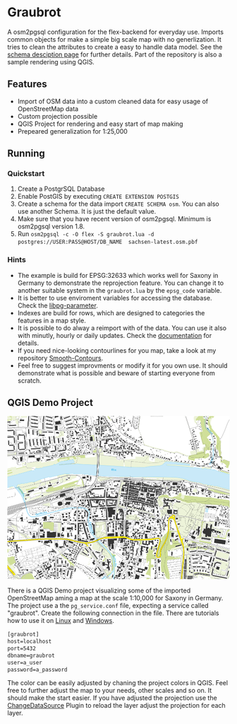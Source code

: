 
# Graubrot

A osm2pgsql configuration for the flex-backend for everyday use. Imports common objects for make a simple big scale map with no generlization. It tries to clean the attributes to create a easy to handle data model. See the [schema desciption page](LAYERS.md) for further details. Part of the repository is also a sample rendering using QGIS. 

## Features

- Import of OSM data into a custom cleaned data for easy usage of OpenStreetMap data
- Custom projection possible
- QGIS Project for rendering and easy start of map making
- Prepeared generalization for 1:25,000 

## Running

### Quickstart

1. Create a PostgrSQL Database
2. Enable PostGIS by executing ```CREATE EXTENSION POSTGIS```
3. Create a schema for the data import ```CREATE SCHEMA osm```. You can also use another Schema. It is just the default value.
4. Make sure that you have recent version of osm2pgsql. Minimum is osm2pgsql version 1.8.
5. Run ```osm2pgsql -c -O flex -S graubrot.lua -d postgres://USER:PASS@HOST/DB_NAME  sachsen-latest.osm.pbf```

### Hints

- The example is build for EPSG:32633 which works well for Saxony in Germany to demonstrate the reprojection feature. You can change it to another suitable system in the ```graubrot.lua``` by the ```epsg_code``` variable.
- It is better to use enviroment variables for accessing the database. Check the [libpg-parameter](https://www.postgresql.org/docs/current/libpq-envars.html).
- Indexes are build for rows, which are designed to categories the features in a map style. 
- It is possible to do alway a reimport with of the data. You can use it also with minutly, hourly or daily updates. Check the [documentation](https://osm2pgsql.org/doc/manual.html#updating-an-existing-database) for details.
- If you need nice-looking contourlines for you map, take a look at my repository [Smooth-Contours](https://github.com/MathiasGroebe/Smooth-Contours).
- Feel free to suggest improvments or modify it for you own use. It should demonstrate what is possible and beware of starting everyone from scratch.

## QGIS Demo Project

![Sample rending with QGIS](qgis_rendering.png)

There is a QGIS Demo project visualizing some of the imported OpenStreetMap aming a map at the scale 1:10,000 for Saxony in Germany. The project use a the ```pg_service.conf``` file, expecting a service called "graubrot". Create the following connection in the file. There are tutorials how to use it on [Linux](https://www.postgresql.org/docs/current/libpq-pgservice.html) and [Windows](https://gis.stackexchange.com/questions/393485/how-to-open-qgis-project-without-being-asked-for-postgis-credentials-every-time).

    [graubrot]
    host=localhost
    port=5432
    dbname=graubrot
    user=a_user
    password=a_password

The color can be easily adjusted by chaning the project colors in QGIS. Feel free to further adjust the map to your needs, other scales and so on. It should make the start easier. If you have adjusted the projection use the [ChangeDataSource](https://plugins.qgis.org/plugins/changeDataSource/) Plugin to reload the layer adjust the projection for each layer.

